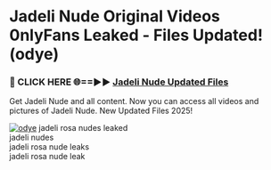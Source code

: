 # Jadeli Nude Original Videos 0nlyFans Leaked - Files Updated! (odye)

<h3>🔴 CLICK HERE 🌐==►► <a href="https://tinyurl.com/yrmya6cz" rel="nofollow">Jadeli Nude Updated Files</a></h3>

Get Jadeli Nude and all content. Now you can access all videos and pictures of Jadeli Nude. New Updated Files 2025!

[![odye](https://i.imgur.com/FMdXYCs.gif)](https://tinyurl.com/yrmya6cz)
jadeli rosa nudes leaked<br>
jadeli nudes<br>
jadeli rosa nude leaks<br>
jadeli rosa nude leak